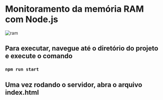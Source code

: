 # Monitoramento da memória RAM com Node.js

![ram]('/frontend/img/ram.gif')

## Para executar, navegue até o diretório do projeto e execute o comando
### `npm run start`

## Uma vez rodando o servidor, abra o arquivo index.html
